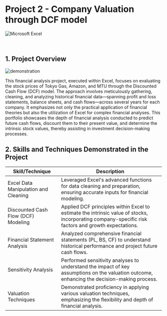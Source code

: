 # Project 2 - Company Valuation through DCF model

![Microsoft Excel](https://img.shields.io/badge/Microsoft_Excel-217346?style=for-the-badge&logo=microsoft-excel&logoColor=white)

<br>

## 1. Project Overview
![demonstration](https://github.com/suharar/SQL-Portfolio/assets/74327995/1f527259-83c7-4222-ac4d-431c6f430dd4)

This financial analysis project, executed within Excel, focuses on evaluating the stock prices of Tokyo Gas, Amazon, and MTU through the Discounted Cash Flow (DCF) model. The approach involves meticulously gathering, cleaning, and analyzing historical financial data—spanning profit and loss statements, balance sheets, and cash flows—across several years for each company. It emphasizes not only the practical application of financial theories but also the utilization of Excel for complex financial analyses. This portfolio showcases the depth of financial analysis conducted to predict future cash flows, discount them to their present value, and determine the intrinsic stock values, thereby assisting in investment decision-making processes.


## 2. Skills and Techniques Demonstrated in the Project
| Skill/Technique                           | Description |
|-------------------------------------------|-------------|
| Excel Data Manipulation and Cleaning      | Leveraged Excel's advanced functions for data cleaning and preparation, ensuring accurate inputs for financial modeling. |
| Discounted Cash Flow (DCF) Modeling       | Applied DCF principles within Excel to estimate the intrinsic value of stocks, incorporating company-specific risk factors and growth expectations. |
| Financial Statement Analysis              | Analyzed comprehensive financial statements (PL, BS, CF) to understand historical performance and project future cash flows. |
| Sensitivity Analysis                      | Performed sensitivity analyses to understand the impact of key assumptions on the valuation outcome, enhancing the decision-making process. |
| Valuation Techniques                      | Demonstrated proficiency in applying various valuation techniques, emphasizing the flexibility and depth of financial analysis. |